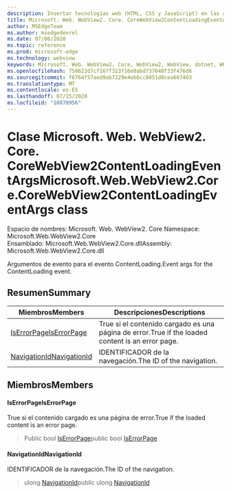```yaml
---
description: Insertar tecnologías web (HTML, CSS y JavaScript) en las aplicaciones nativas con el control Microsoft Edge WebView2
title: Microsoft. Web. WebView2. Core. CoreWebView2ContentLoadingEventArgs
author: MSEdgeTeam
ms.author: msedgedevrel
ms.date: 07/08/2020
ms.topic: reference
ms.prod: microsoft-edge
ms.technology: webview
keywords: Microsoft. Web. WebView2, Core, WebView2, WebView, dotnet, WPF, WinForms, App, Edge, CoreWebView2, CoreWebView2Controller, control de explorador, Edge HTML, Microsoft. Web. WebView2. Core. CoreWebView2ContentLoadingEventArgs
ms.openlocfilehash: 750622d7cf167f323f16e0abd737648f33f476d6
ms.sourcegitcommit: f6764f57aed9ab7229e4eb6cc8851d0cea667403
ms.translationtype: MT
ms.contentlocale: es-ES
ms.lasthandoff: 07/15/2020
ms.locfileid: "10878956"
---
```

# <span data-ttu-id="f5219-104">Clase Microsoft. Web. WebView2. Core. CoreWebView2ContentLoadingEventArgs</span><span class="sxs-lookup"><span data-stu-id="f5219-104">Microsoft.Web.WebView2.Core.CoreWebView2ContentLoadingEventArgs class</span></span> 

<span data-ttu-id="f5219-105">Espacio de nombres: Microsoft. Web. WebView2. Core </span><span class="sxs-lookup"><span data-stu-id="f5219-105">Namespace: Microsoft.Web.WebView2.Core</span></span>\
<span data-ttu-id="f5219-106">Ensamblado: Microsoft.Web.WebView2.Core.dll</span><span class="sxs-lookup"><span data-stu-id="f5219-106">Assembly: Microsoft.Web.WebView2.Core.dll</span></span>

<span data-ttu-id="f5219-107">Argumentos de evento para el evento ContentLoading.</span><span class="sxs-lookup"><span data-stu-id="f5219-107">Event args for the ContentLoading event.</span></span>

## <span data-ttu-id="f5219-108">Resumen</span><span class="sxs-lookup"><span data-stu-id="f5219-108">Summary</span></span>

 <span data-ttu-id="f5219-109">Miembros</span><span class="sxs-lookup"><span data-stu-id="f5219-109">Members</span></span>                        | <span data-ttu-id="f5219-110">Descripciones</span><span class="sxs-lookup"><span data-stu-id="f5219-110">Descriptions</span></span>
--------------------------------|---------------------------------------------
[<span data-ttu-id="f5219-111">IsErrorPage</span><span class="sxs-lookup"><span data-stu-id="f5219-111">IsErrorPage</span></span>](#iserrorpage) | <span data-ttu-id="f5219-112">True si el contenido cargado es una página de error.</span><span class="sxs-lookup"><span data-stu-id="f5219-112">True if the loaded content is an error page.</span></span>
[<span data-ttu-id="f5219-113">NavigationId</span><span class="sxs-lookup"><span data-stu-id="f5219-113">NavigationId</span></span>](#navigationid) | <span data-ttu-id="f5219-114">IDENTIFICADOR de la navegación.</span><span class="sxs-lookup"><span data-stu-id="f5219-114">The ID of the navigation.</span></span>

## <span data-ttu-id="f5219-115">Miembros</span><span class="sxs-lookup"><span data-stu-id="f5219-115">Members</span></span>

#### <span data-ttu-id="f5219-116">IsErrorPage</span><span class="sxs-lookup"><span data-stu-id="f5219-116">IsErrorPage</span></span> 

<span data-ttu-id="f5219-117">True si el contenido cargado es una página de error.</span><span class="sxs-lookup"><span data-stu-id="f5219-117">True if the loaded content is an error page.</span></span>

> <span data-ttu-id="f5219-118">Public bool [IsErrorPage](#iserrorpage)</span><span class="sxs-lookup"><span data-stu-id="f5219-118">public bool [IsErrorPage](#iserrorpage)</span></span>

#### <span data-ttu-id="f5219-119">NavigationId</span><span class="sxs-lookup"><span data-stu-id="f5219-119">NavigationId</span></span> 

<span data-ttu-id="f5219-120">IDENTIFICADOR de la navegación.</span><span class="sxs-lookup"><span data-stu-id="f5219-120">The ID of the navigation.</span></span>

> <span data-ttu-id="f5219-121">ulong [NavigationId](#navigationid)</span><span class="sxs-lookup"><span data-stu-id="f5219-121">public ulong [NavigationId](#navigationid)</span></span>

